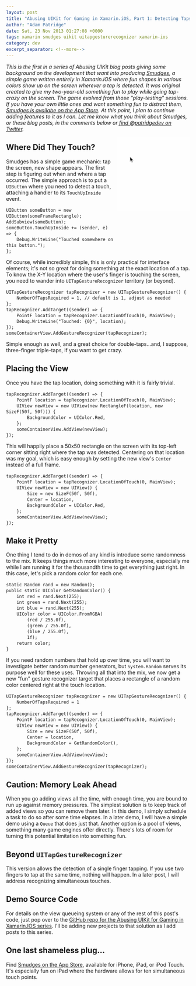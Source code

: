 ```yaml
---
layout: post
title: "Abusing UIKit for Gaming in Xamarin.iOS, Part 1: Detecting Taps and Placing Views with UITapGestureRecognizer"
author: "Adam Patridge"
date: Sat, 23 Nov 2013 01:27:08 +0000
tags: xamarin smudges uikit uitapgesturerecognizer xamarin-ios
category: dev
excerpt_separator: <!--more-->
---
```


_This is the first in a series of Abusing UIKit blog posts giving some background on the development that want into producing [Smudges](/smudges/), a simple game written entirely in Xamarin.iOS where fun shapes in various colors show up on the screen wherever a tap is detected. It was original created to give my two-year-old something fun to play while going tap-crazy on the screen. The game evolved from those "play-testing" sessions. If you have your own little ones and want something fun to distract them, [Smudges is availabe on the App Store](https://itunes.apple.com/us/app/smudges/id739618884?mt=8&uo=4&ct=blog). At this point, I plan to continue adding features to it as I can. Let me know what you think about Smudges, or these blog posts, in the comments below or [find @patridgedev on Twitter](https://twitter.com/patridgedev/)._

<div style="float: right; padding-left: 10px;"><img style="width: 200px;" src="/wp-content/uploads/2013/11/PlacingViewsDemo.gif" alt="Demo animation of placing views with a UITapGestureRecognizer." /></div>

## Where Did They Touch?

Smudges has a simple game mechanic: tap the screen, new shape appears. The first step is figuring out when and where a tap occurred. The simple approach is to put a `UIButton` where you need to detect a touch, attaching a handler to its `TouchUpInside` event.

<!--more-->

    UIButton someButton = new UIButton(someFrameRectangle);
    AddSubview(someButton);
    someButton.TouchUpInside += (sender, e) => {
        Debug.WriteLine("Touched somewhere on this button.");
    };

Of course, while incredibly simple, this is only practical for interface elements; it's not so great for doing something at the exact location of a tap. To know the X-Y location where the user's finger is touching the screen, you need to wander into `UITapGestureRecognizer` territory (or beyond).

    UITapGestureRecognizer tapRecognizer = new UITapGestureRecognizer() {
        NumberOfTapsRequired = 1, // default is 1, adjust as needed
    };
    tapRecognizer.AddTarget((sender) => {
        PointF location = tapRecognizer.LocationOfTouch(0, MainView);
        Debug.WriteLine("Touched: {0}", location);
    });
    someContainerView.AddGestureRecognizer(tapRecognizer);

Simple enough as well, and a great choice for double-taps...and, I suppose, three-finger triple-taps, if you want to get crazy.

## Placing the View

Once you have the tap location, doing something with it is fairly trivial.

    tapRecognizer.AddTarget((sender) => {
        PointF location = tapRecognizer.LocationOfTouch(0, MainView);
        UIView newView = new UIView(new RectangleF(location, new SizeF(50f, 50f))) {
            BackgroundColor = UIColor.Red,
        };
        someContainerView.AddView(newView);
    });

This will happily place a 50x50 rectangle on the screen with its top-left corner sitting right where the tap was detected. Centering on that location was my goal, which is easy enough by setting the new view's `Center` instead of a full frame.

    tapRecognizer.AddTarget((sender) => {
        PointF location = tapRecognizer.LocationOfTouch(0, MainView);
        UIView newView = new UIView() {
            Size = new SizeF(50f, 50f),
            Center = location,
            BackgroundColor = UIColor.Red,
        };
        someContainerView.AddView(newView);
    });

## Make it Pretty

One thing I tend to do in demos of any kind is introduce some randomness to the mix. It keeps things much more interesting to everyone, especially me while I am running it for the thousandth time to get everything just right. In this case, let's pick a random color for each one.

    static Random rand = new Random();
    public static UIColor GetRandomColor() {
        int red = rand.Next(255);
        int green = rand.Next(255);
        int blue = rand.Next(255);
        UIColor color = UIColor.FromRGBA(
            (red / 255.0f),
            (green / 255.0f),
            (blue / 255.0f),
            1f);
        return color;
    }

If you need random numbers that hold up over time, you will want to investigate better random number generators, but `System.Random` serves its purpose well for these uses. Throwing all that into the mix, we now get a new "fun" gesture recognizer target that places a rectangle of a random color centered right at the touch location.

    UITapGestureRecognizer tapRecognizer = new UITapGestureRecognizer() {
        NumberOfTapsRequired = 1
    };
    tapRecognizer.AddTarget((sender) => {
        PointF location = tapRecognizer.LocationOfTouch(0, MainView);
        UIView newView = new UIView() {
            Size = new SizeF(50f, 50f),
            Center = location,
            BackgroundColor = GetRandomColor(),
        };
        someContainerView.AddView(newView);
    });
    someContainerView.AddGestureRecognizer(tapRecognizer);

## Caution: Memory Leak Ahead

When you go adding views all the time, with enough time, you are bound to run up against memory pressures. The simplest solution is to keep track of added views so you can remove them later. In this demo, I simply schedule a task to do so after some time elapses. In a later demo, I will have a simple demo using a `Queue` that does just that. Another option is a pool of views, something many game engines offer directly. There's lots of room for turning this potential limitation into something fun.

## Beyond `UITapGestureRecognizer`

This version allows the detection of a single finger tapping. If you use two fingers to tap at the same time, nothing will happen. In a later post, I will address recognizing simultaneous touches.

## Demo Source Code

For details on the view queueing system or any of the rest of this post's code, just pop over to the [GitHub repo for the Abusing UIKit for Gaming in Xamarin.IOS series](https://github.com/patridge/UIKitAbuse). I'll be adding new projects to that solution as I add posts to this series.

## One last shameless plug...

Find [Smudges on the App Store](https://itunes.apple.com/us/app/smudges/id739618884?mt=8&uo=4&ct=blog), available for iPhone, iPad, or iPod Touch. It's especially fun on iPad where the hardware allows for ten simultaneous touch points.

